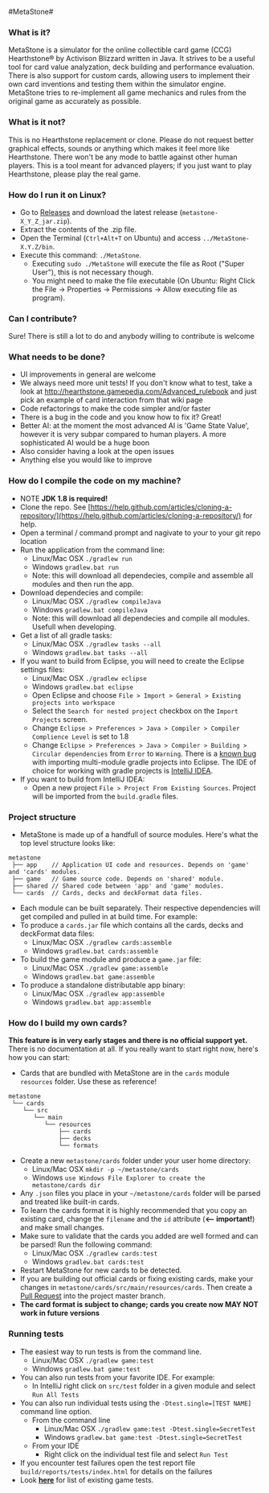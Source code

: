 #MetaStone#

### What is it? ###
MetaStone is a simulator for the online collectible card game (CCG) Hearthstone&reg; by Activison Blizzard written in Java. It strives to be a useful tool for card value analyzation, deck building and performance evaluation. There is also support for custom cards, allowing users to implement their own card inventions and testing them within the simulator engine. MetaStone tries to re-implement all game mechanics and rules from the original game as accurately as possible. 

### What is it not? ###
This is no Hearthstone replacement or clone. Please do not request better graphical effects, sounds or anything which makes it feel more like Hearthstone. There won't be any mode to battle against other human players. This is a tool meant for advanced players; if you just want to play Hearthstone, please play the real game.

### How do I run it on Linux? ###
* Go to [Releases](https://github.com/demilich1/metastone/releases) and download the latest release (`metastone-X_Y_Z_jar.zip`).
* Extract the contents of the .zip file.
* Open the Terminal (`Ctrl+Alt+T` on Ubuntu) and access `../MetaStone-X.Y.Z/bin`.
* Execute this command: `./MetaStone`.
    * Executing `sudo ./MetaStone` will execute the file as Root ("Super User"), this is not necessary though.
    * You might need to make the file executable (On Ubuntu: Right Click the File -> Properties -> Permissions -> Allow executing file as program).

### Can I contribute? ###
Sure! There is still a lot to do and anybody willing to contribute is welcome

### What needs to be done? ###
- UI improvements in general are welcome
- We always need more unit tests! If you don't know what to test, take a look at http://hearthstone.gamepedia.com/Advanced_rulebook and just pick an example of card interaction from that wiki page
- Code refactorings to make the code simpler and/or faster
- There is a bug in the code and you know how to fix it? Great!
- Better AI: at the moment the most advanced AI is 'Game State Value', however it is very subpar compared to human players. A more sophisticated AI would be a huge boon
- Also consider having a look at the open issues
- Anything else you would like to improve

### How do I compile the code on my machine? ###
* NOTE **JDK 1.8 is required!**
* Clone the repo.  See [https://help.github.com/articles/cloning-a-repository/](https://help.github.com/articles/cloning-a-repository/) for help.
* Open a terminal / command prompt and nagivate to your to your git repo location
* Run the application from the command line: 
   * Linux/Mac OSX `./gradlew run`
   * Windows `gradlew.bat run`
   * Note: this will download all dependecies, compile and assemble all modules and then run the app.
* Download dependecies and compile: 
   * Linux/Mac OSX `./gradlew compileJava`
   * Windows `gradlew.bat compileJava`
   * Note: this will download all dependecies and compile all modules.  Usefull when developing.
* Get a list of all gradle tasks: 
   * Linux/Mac OSX `./gradlew tasks --all`
   * Windows `gradlew.bat tasks --all`
* If you want to build from Eclipse, you will need to create the Eclipse settings files: 
   * Linux/Mac OSX `./gradlew eclipse`
   * Windows `gradlew.bat eclipse`
   * Open Eclipse and choose `File > Import > General > Existing projects into workspace`
   * Select the `Search for nested project` checkbox on the `Import Projects` screen.
   * Change `Eclipse > Preferences > Java > Compiler > Compiler Complience Level` is set to 1.8
   * Change `Eclipse > Preferences > Java > Compiler > Building > Circular dependencies` from `Error` to `Warning`.  There is a [known bug](https://issues.gradle.org/browse/GRADLE-2200) with importing multi-module gradle projects into Eclipse. The IDE of choice for working with gradle projects is [IntelliJ IDEA](https://www.jetbrains.com/idea/).
* If you want to build from IntelliJ IDEA:
   * Open a new project `File > Project From Existing Sources`.  Project will be imported from the `build.gradle` files.

### Project structure
* MetaStone is made up of a handfull of source modules.  Here's what the top level structure looks like:
```
metastone
 ├── app    // Application UI code and resources. Depends on 'game' and 'cards' modules.
 ├── game   // Game source code. Depends on 'shared' module.
 ├── shared // Shared code between 'app' and 'game' modules.
 └── cards  // Cards, decks and deckFormat data files.
```
* Each module can be built separately.  Their respective dependencies will get compiled and pulled in at build time. For example:
* To produce a `cards.jar` file which contains all the cards, decks and deckFormat data files:
   * Linux/Mac OSX `./gradlew cards:assemble`
   * Windows `gradlew.bat cards:assemble`
* To build the game module and produce a `game.jar` file:
   * Linux/Mac OSX `./gradlew game:assemble`
   * Windows `gradlew.bat game:assemble`
* To produce a standalone distributable app binary:
   * Linux/Mac OSX `./gradlew app:assemble`
   * Windows `gradlew.bat app:assemble`

### How do I build my own cards? ###
**This feature is in very early stages and there is no official support yet.** There is no documentation at all. If you really want to start right now, here's how you can start:
- Cards that are bundled with MetaStone are in the `cards` module `resources` folder.  Use these as reference!
```
metastone
 └── cards
    └── src
       └── main
          └── resources
              ├── cards
              ├── decks
              └── formats
```
- Create a new `metastone/cards` folder under your user home directory:
   * Linux/Mac OSX `mkdir -p ~/metastone/cards`
   * Windows `use Windows File Explorer to create the metastone/cards dir`
- Any `.json` files you place in your `~/metastone/cards` folder will be parsed and treated like built-in cards.
- To learn the cards format it is highly recommended that you copy an existing card, change the `filename` and the `id` attribute (**<-- important!**) and make small changes.
- Make sure to validate that the cards you added are well formed and can be parsed! Run the following command: 
   - Linux/Mac OSX `./gradlew cards:test` 
   - Windows `gradlew.bat cards:test`
- Restart MetaStone for new cards to be detected.
- If you are building out official cards or fixing existing cards, make your changes in `metastone/cards/src/main/resources/cards`.  Then create a [Pull Request](https://help.github.com/articles/using-pull-requests/) into the project master branch.
- **The card format is subject to change; cards you create now MAY NOT work in future versions**

### Running tests
* The easiest way to run tests is from the command line.
   * Linux/Mac OSX `./gradlew game:test`
   * Windows `gradlew.bat game:test`
* You can also run tests from your favorite IDE. For example:
   * In IntelliJ right click on `src/test` folder in a given module and select `Run All Tests`
* You can also run individual tests using the `-Dtest.single=[TEST NAME]` command line option.
   * From the command line
      * Linux/Mac OSX `./gradlew game:test -Dtest.single=SecretTest`
      * Windows `gradlew.bat game:test -Dtest.single=SecretTest`
   * From your IDE
      * Right click on the individual test file and select `Run Test`
* If you encounter test failures open the test report file `build/reports/tests/index.html` for details on the failures
* Look [**here**](/game/src/test/java/net/demilich/metastone/tests) for list of existing game tests.

